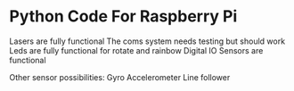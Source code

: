 # Python Code For Raspberry Pi
Lasers are fully functional
The coms system needs testing but should work
Leds are fully functional for rotate and rainbow
Digital IO Sensors are functional

Other sensor possibilities:
    Gyro
    Accelerometer
    Line follower
